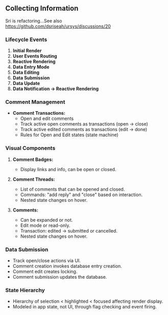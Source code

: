 ## Collecting Information

Sri is refactoring...See also https://github.com/dsriseah/ursys/discussions/20

### Lifecycle Events
1. **Initial Render**
2. **User Events Routing**
3. **Reactive Rendering**
4. **Data Entry Mode**
5. **Data Editing**
6. **Data Submission**
7. **Data Update**
8. **Data Notification -> Reactive Rendering**

### Comment Management
- **Comment Transactions:**
  - Open and edit comments
  - Track active open comments as transactions (open -> close)
  - Track active edited comments as transactions (edit -> done)
  - Rules for Open and Edit states (state machine)

### Visual Components
1. **Comment Badges:**
   - Display links and info, can be open or closed.

2. **Comment Threads:**
   - List of comments that can be opened and closed.
   - Commands: "add reply" and "close" based on interaction.
   - Nested state changes on hover.

3. **Comments:**
   - Can be expanded or not.
   - Edit mode or read-only.
   - Transaction: edited -> submitted or cancelled.
   - Nested state changes on hover.

### Data Submission
- Track open/close actions via UI.
- Comment creation invokes database entry creation.
- Comment edit creates locking.
- Comment submission updates the database.

### State Hierarchy
- Hierarchy of selection < highlighted < focused affecting render display.
- Modeled in app state, not UI, through flag checking and event firing.


